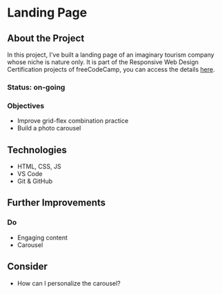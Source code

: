 # Landing Page

## About the Project
In this project, I've built a landing page of an imaginary tourism company whose niche is nature only. 
It is part of the Responsive Web Design Certification projects of freeCodeCamp, you can access the details [here](https://www.freecodecamp.org/learn/2022/responsive-web-design/build-a-product-landing-page-project/build-a-product-landing-page).

### Status: on-going

### Objectives
* Improve grid-flex combination practice
* Build a photo carousel

## Technologies
* HTML, CSS, JS
* VS Code
* Git & GitHub

## Further Improvements
### Do
* Engaging content
* Carousel

## Consider
* How can I personalize the carousel?